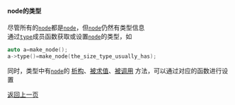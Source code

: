 #### node的类型  
尽管所有的[`node`](../../header-files/core/node.md)都是[`node`](../../header-files/core/node.md)，但[`node`](../../header-files/core/node.md)仍然有类型信息   
通过[`type`](../../header-files/core/node/type.md)成员函数获取或设置[`node`](../../header-files/core/node.md)的类型，如  
````c++
auto a=make_node();
a->type()=make_node(the_size_type_usually_has);
````
同时，类型中有[`node`](../../header-files/core/node.md)的
[析构](./destructor.md)、[被求值](./eval.md)、[被调用](./call.md) 
方法，可以通过对应的函数进行设置  

 <a href="javascript:history.go(-1)">返回上一页</a>  
